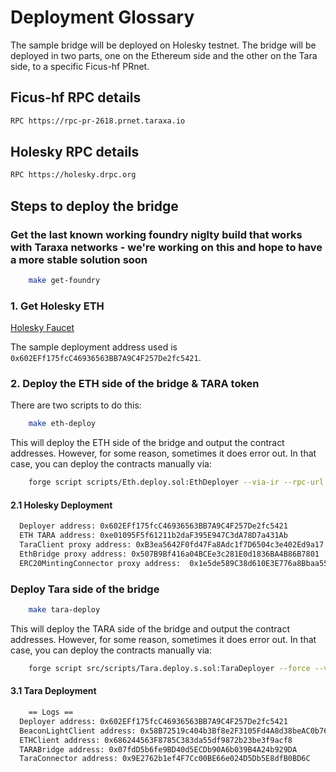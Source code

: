 # Deployment Glossary

The sample bridge will be deployed on Holesky testnet. The bridge will be deployed in two parts, one on the Ethereum side and the other on the Tara side, to a specific Ficus-hf PRnet.

## Ficus-hf RPC details

```bash
RPC https://rpc-pr-2618.prnet.taraxa.io
```

## Holesky RPC details

```bash
RPC https://holesky.drpc.org
```

## Steps to deploy the bridge

### Get the last known working foundry niglty build that works with Taraxa networks - we're working on this and hope to have a more stable solution soon

```bash
    make get-foundry
```

### 1. Get Holesky ETH

[Holesky Faucet](https://stakely.io/en/faucet/ethereum-holesky-testnet-eth)

The sample deployment address used is `0x602EFf175fcC46936563BB7A9C4F257De2fc5421`.

### 2. Deploy the ETH side of the bridge & TARA token

There are two scripts to do this:

```bash
    make eth-deploy
```

This will deploy the ETH side of the bridge and output the contract addresses. However, for some reason, sometimes it does error out. In that case, you can deploy the contracts manually via:

```bash
    forge script scripts/Eth.deploy.sol:EthDeployer --via-ir --rpc-url https://holesky.drpc.org  --broadcast --slow
```

#### 2.1 Holesky Deployment

```bash
  Deployer address: 0x602EFf175fcC46936563BB7A9C4F257De2fc5421
  ETH TARA address: 0xe01095F5f61211b2daF395E947C3dA78D7a431Ab
  TaraClient proxy address: 0xB3ea5642F0fd47Fa8Adc1f7D6504c3e402Ed9a17
  EthBridge proxy address: 0x507B9Bf416a04BCEe3c281E0d1836BA4B86B7801
  ERC20MintingConnector proxy address:  0x1e5de589C38d610E3E776a8Bbaa55d864efc9e99

```

### Deploy Tara side of the bridge

```bash
    make tara-deploy
```

This will deploy the TARA side of the bridge and output the contract addresses. However, for some reason, sometimes it does error out. In that case, you can deploy the contracts manually via:

```bash
    forge script src/scripts/Tara.deploy.s.sol:TaraDeployer --force --via-ir --rpc-url  https://rpc-pr-2618.prnet.taraxa.io --legacy --broadcast --slow
```

#### 3.1 Tara Deployment

```bash
    == Logs ==
  Deployer address: 0x602EFf175fcC46936563BB7A9C4F257De2fc5421
  BeaconLightClient address: 0x58B72519c404b3Bf8e2F3105Fd4A8d38beAC0b76
  ETHClient address: 0x686244563F8785C383da55df9872b23be3f9acf8
  TARABridge address: 0x07fdD5b6fe9BD40d5ECDb90A6b039B4A24b929DA
  TaraConnector address: 0x9E2762b1ef4F7Cc00BE66e024D5Db5E8dfB0BD6C
```
